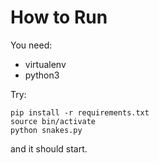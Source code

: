 # How to Run
You need:
- virtualenv
- python3

Try:

```
pip install -r requirements.txt
source bin/activate
python snakes.py
```

and it should start.